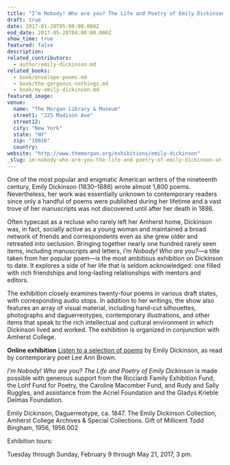 ```yaml
---
title: "I’m Nobody! Who are you? The Life and Poetry of Emily Dickinson at the Morgan Museum and Library"
draft: true
date: 2017-01-20T05:00:00.000Z
end_date: 2017-05-28T04:00:00.000Z
show_time: true
featured: false
description:
related_contributors:
  - author/emily-dickinson.md
related_books:
  - book/envelope-poems.md
  - book/the-gorgeous-nothings.md
  - book/my-emily-dickinson.md
featured_image: 
venue:
  name: "The Morgan Library & Museum"
  street1: "225 Madison Ave"
  street12:
  city: "New York"
  state: "NY"
  zip: "10016"
  country:
website: "http://www.themorgan.org/exhibitions/emily-dickinson"
_slug: im-nobody-who-are-you-the-life-and-poetry-of-emily-dickinson-at-the-morgan-museum-and-library
---
```


One of the most popular and enigmatic American writers of the nineteenth century, Emily Dickinson (1830–1886) wrote almost 1,800 poems. Nevertheless, her work was essentially unknown to contemporary readers since only a handful of poems were published during her lifetime and a vast trove of her manuscripts was not discovered until after her death in 1886.

Often typecast as a recluse who rarely left her Amherst home, Dickinson was, in fact, socially active as a young woman and maintained a broad network of friends and correspondents even as she grew older and retreated into seclusion. Bringing together nearly one hundred rarely seen items, including manuscripts and letters, _I’m Nobody! Who are you?_—a title taken from her popular poem—is the most ambitious exhibition on Dickinson to date. It explores a side of her life that is seldom acknowledged: one filled with rich friendships and long-lasting relationships with mentors and editors.

The exhibition closely examines twenty-four poems in various draft states, with corresponding audio stops. In addition to her writings, the show also features an array of visual material, including hand-cut silhouettes, photographs and daguerreotypes, contemporary illustrations, and other items that speak to the rich intellectual and cultural environment in which Dickinson lived and worked. The exhibition is organized in conjunction with Amherst College.

**Online exhibition**
[Listen to a selection of poems](http://www.themorgan.org/exhibitions/online/emily-dickinson) by Emily Dickinson, as read by contemporary poet Lee Ann Brown.

_I’m Nobody! Who are you? The Life and Poetry of Emily Dickinson_ is made possible with generous support from the Ricciardi Family Exhibition Fund, the Lohf Fund for Poetry, the Caroline Macomber Fund, and Rudy and Sally Ruggles, and assistance from the Acriel Foundation and the Gladys Krieble Delmas Foundation.

Emily Dickinson, Daguerreotype, ca. 1847\. The Emily Dickinson Collection, Amherst College Archives & Special Collections. Gift of Millicent Todd Bingham, 1956, 1956.002

Exhibition tours:

Tuesday through Sunday, February 9 through May 21, 2017, 3 pm.


